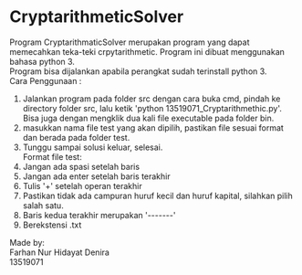 # CryptarithmeticSolver
Program CryptarithmaticSolver merupakan program yang dapat memecahkan teka-teki crpytarithmetic. Program ini dibuat menggunakan bahasa python 3.  
Program bisa dijalankan apabila perangkat sudah terinstall python 3.  
Cara Penggunaan :
1. Jalankan program pada folder src dengan cara buka cmd, pindah ke directory folder src, lalu ketik 'python 13519071_Cryptarithmethic.py'. Bisa juga dengan mengklik dua kali file executable pada folder bin.  
2. masukkan nama file test yang akan dipilih, pastikan file sesuai format dan berada pada folder test.  
3. Tunggu sampai solusi keluar, selesai.  
Format file test:
  1. Jangan ada spasi setelah baris
  2. Jangan ada enter setelah baris terakhir
  3. Tulis '+' setelah operan terakhir
  4. Pastikan tidak ada campuran huruf kecil dan huruf kapital, silahkan pilih salah satu.
  5. Baris kedua terakhir merupakan '-------'
  6. Berekstensi .txt  
  
  
  Made by:  
  Farhan Nur Hidayat Denira  
  13519071